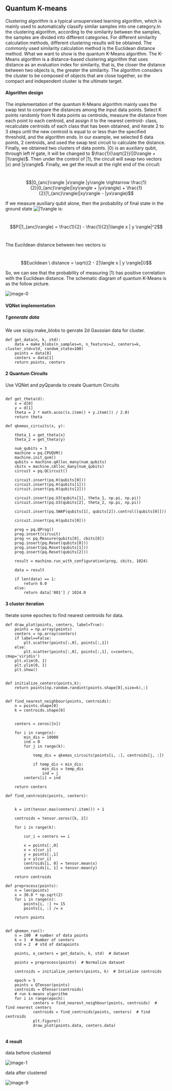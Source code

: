 

## Quantum K-means

Clustering algorithm is a typical unsupervised learning algorithm, which is mainly used to automatically classify similar samples into one category.In the clustering algorithm, according to the similarity between the samples, the samples are divided into different categories. For different similarity calculation methods, different clustering results will be obtained. The commonly used similarity calculation method is the Euclidean distance method. What we want to show is the quantum K-Means algorithm. The K-Means algorithm is a distance-based clustering algorithm that uses distance as an evaluation index for similarity, that is, the closer the distance between two objects is, the greater the similarity. The algorithm considers the cluster to be composed of objects that are close together, so the compact and independent cluster is the ultimate target.

#### Algorithm design

The implementation of the quantum K-Means algorithm mainly uses the swap test to compare the distances among the input data points. Select K points randomly from N data points as centroids, measure the distance from each point to each centroid, and assign it to the nearest centroid- class, recalculate centroids of each class that has been obtained, and iterate 2 to 3 steps until the new centroid is equal to or less than the specified threshold, and the algorithm ends. In our example, we selected 6 data points, 2 centroids, and used the swap test circuit to calculate the distance. Finally, we obtained two clusters of data points. $|0\rangle$​ is an auxiliary qubit, through left $H$​​ gate, it will be changed to $\frac{1}{\sqrt{2}}(|0\rangle + |1\rangle)$​. Then under the control of $|1\rangle$​, the circuit will swap two vectors $|x\rangle$​ and |y\rangle$. Finally, we get the result at the right end of the circuit:

​                                                                             $$|0_{anc}\rangle |x\rangle |y\rangle \rightarrow \frac{1}{2}|0_{anc}\rangle(|xy\rangle + |yx\rangle) + \frac{1}{2}|1_{anc}\rangle(|xy\rangle - |yx\rangle)$$

If we measure auxiliary qubit alone, then the probability of final state in the ground state ![$|1\rangle$](https://render.githubusercontent.com/render/math?math=%7C1%5Crangle&mode=inline) is:

​                                                                             $$P(|1_{anc}\rangle) = \frac{1}{2} - \frac{1}{2}|\langle x | y \rangle|^2$$​​​

The Eucildean distance between two vectors is:

​                                                                            $$Euclidean \ distance = \sqrt{(2 - 2|\langle x | y \rangle|)}$$

So, we can see that the probability of measuring $|1\rangle$ has positive correlation with the Euclidean distance. The schematic diagram of quantum K-Means is as the follow picture.

![image-0](qkmeans_cir.png)

#### VQNet implementation

##### 1 generate data

We use scipy.make_blobs to genrate 2d Gaussian data for cluster.

```
def get_data(n, k, std):
    data = make_blobs(n_samples=n, n_features=2, centers=k, cluster_std=std, random_state=100)
    points = data[0]
    centers = data[1]
    return points, centers

```

#### 2 Quantum Circuits

Use VQNet and pyQpanda to create Quantum Circuits

```

def get_theta(d):
    x = d[0]
    y = d[1]
    theta = 2 * math.acos((x.item() + y.item()) / 2.0)
    return theta

def qkemas_circuits(x, y):
    
    theta_1 = get_theta(x)
    theta_2 = get_theta(y)

    num_qubits = 3
    machine = pq.CPUQVM()
    machine.init_qvm()
    qubits = machine.qAlloc_many(num_qubits)
    cbits = machine.cAlloc_many(num_qubits)
    circuit = pq.QCircuit()

    circuit.insert(pq.H(qubits[0]))
    circuit.insert(pq.H(qubits[1]))
    circuit.insert(pq.H(qubits[2]))

    circuit.insert(pq.U3(qubits[1], theta_1, np.pi, np.pi))
    circuit.insert(pq.U3(qubits[2], theta_2, np.pi, np.pi))

    circuit.insert(pq.SWAP(qubits[1], qubits[2]).control([qubits[0]]))

    circuit.insert(pq.H(qubits[0]))

    prog = pq.QProg()
    prog.insert(circuit)
    prog << pq.Measure(qubits[0], cbits[0])
    prog.insert(pq.Reset(qubits[0]))
    prog.insert(pq.Reset(qubits[1]))
    prog.insert(pq.Reset(qubits[2]))

    result = machine.run_with_configuration(prog, cbits, 1024)

    data = result

    if len(data) == 1:
        return 0.0
    else:
        return data['001'] / 1024.0
```

#### 3 cluster iteration

Iterate some epoches to find nearest centroids for data.

```
def draw_plot(points, centers, label=True):
    points = np.array(points)
    centers = np.array(centers)
    if label==False:
        plt.scatter(points[:,0], points[:,1])
    else:
        plt.scatter(points[:,0], points[:,1], c=centers, cmap='viridis')
    plt.xlim(0, 1)
    plt.ylim(0, 1)
    plt.show()


def initialize_centers(points,k):
    return points[np.random.randint(points.shape[0],size=k),:]


def find_nearest_neighbour(points, centroids):
    n = points.shape[0]
    k = centroids.shape[0]
    

    centers = zeros([n])

    for i in range(n):
        min_dis = 10000
        ind = 0
        for j in range(k):

            temp_dis = qkemas_circuits(points[i, :], centroids[j, :])

            if temp_dis < min_dis:
                min_dis = temp_dis
                ind = j
        centers[i] = ind

    return centers

def find_centroids(points, centers):


    k = int(tensor.max(centers).item()) + 1

    centroids = tensor.zeros([k, 2])

    for i in range(k):

        cur_i = centers == i
    
        x = points[:,0]
        x = x[cur_i]
        y = points[:,1]
        y = y[cur_i]
        centroids[i, 0] = tensor.mean(x)
        centroids[i, 1] = tensor.mean(y)

    return centroids

def preprocess(points):
    n = len(points)
    x = 30.0 * np.sqrt(2)
    for i in range(n):
        points[i, :] += 15
        points[i, :] /= x

    return points


def qkeman_run():
    n = 100  # number of data points
    k = 3  # Number of centers
    std = 2  # std of datapoints

    points, o_centers = get_data(n, k, std)  # dataset

    points = preprocess(points)  # Normalize dataset

    centroids = initialize_centers(points, k)  # Intialize centroids

    epoch = 5
    points = QTensor(points)
    centroids = QTensor(centroids)
    # run k-means algorithm
    for i in range(epoch):
            centers = find_nearest_neighbour(points, centroids)  # find nearest centers
            centroids = find_centroids(points, centers)  # find centroids
            plt.figure()
            draw_plot(points.data, centers.data)
			
```

#### 4 result

data before clustered

![image-1](ep_1.png)

data after clustered

![image-9](ep_9.png)





